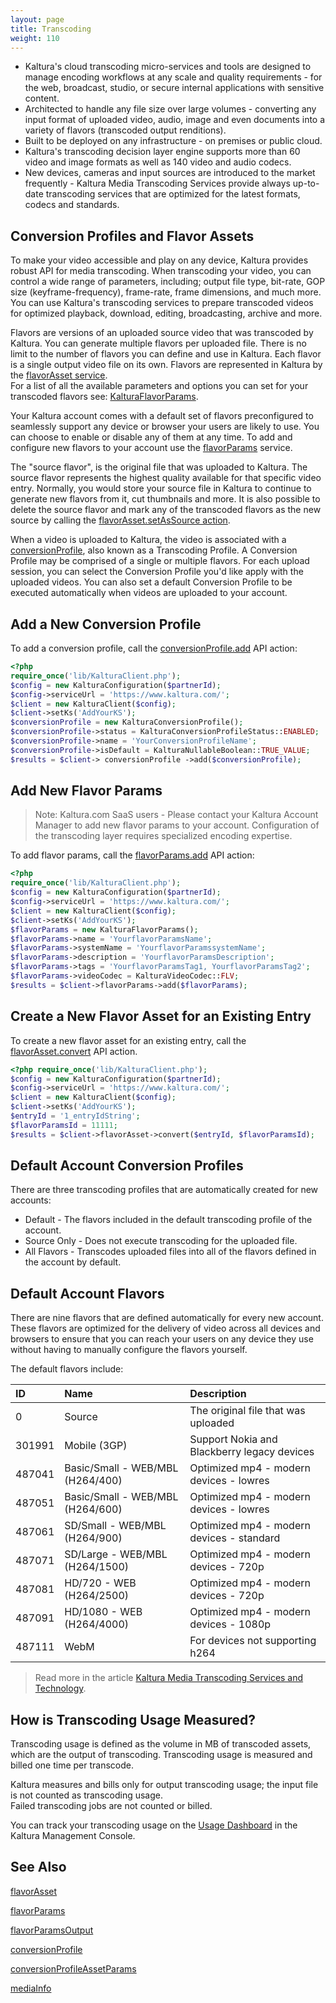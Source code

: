 ```yaml
---
layout: page
title: Transcoding
weight: 110
---
```


* Kaltura's cloud transcoding micro-services and tools are designed to manage encoding workflows at any scale and quality requirements - for the web, broadcast, studio, or secure internal applications with sensitive content. 
* Architected to handle any file size over large volumes - converting any input format of uploaded video, audio, image and even documents into a variety of flavors (transcoded output renditions).
* Built to be deployed on any infrastructure - on premises or public cloud. 
* Kaltura's transcoding decision layer engine supports more than 60 video and image formats as well as 140 video and audio codecs.
* New devices, cameras and input sources are introduced to the market frequently - Kaltura Media Transcoding Services provide always up-to-date transcoding services that are optimized for the latest formats, codecs and standards.

## Conversion Profiles and Flavor Assets  

To make your video accessible and play on any device, Kaltura provides robust API for media transcoding. When transcoding your video, you can control a wide range of parameters, including; output file type, bit-rate, GOP size (keyframe-frequency), frame-rate, frame dimensions, and much more. You can use Kaltura's transcoding services to prepare transcoded videos for optimized playback, download, editing, broadcasting, archive and more.

Flavors are versions of an uploaded source video that was transcoded by Kaltura. You can generate multiple flavors per uploaded file. There is no limit to the number of flavors you can define and use in Kaltura. Each flavor is a single output video file on its own. Flavors are represented in Kaltura by the [flavorAsset service](https://developer.kaltura.com/api-docs/#/flavorAsset).  
For a list of all the available parameters and options you can set for your transcoded flavors see: [KalturaFlavorParams](https://developer.kaltura.com/api-docs/#/KalturaFlavorParams).

Your Kaltura account comes with a default set of flavors preconfigured to seamlessly support any device or browser your users are likely to use. You can choose to enable or disable any of them at any time. To add and configure new flavors to your account use the [flavorParams](http://developer.kaltura.com/api-docs/#/flavorParams) service.

The "source flavor", is the original file that was uploaded to Kaltura. The source flavor represents the highest quality available for that specific video entry. Normally, you would store your source file in Kaltura to continue to generate new flavors from it, cut thumbnails and more. It is also possible to delete the source flavor and mark any of the transcoded flavors as the new source by calling the [flavorAsset.setAsSource action](https://developer.kaltura.com/api-docs/#/flavorAsset.setAsSource).

When a video is uploaded to Kaltura, the video is associated with a [conversionProfile](https://developer.kaltura.com/api-docs/#/conversionProfile), also known as a Transcoding Profile. A Conversion Profile may be comprised of a single or multiple flavors. For each upload session, you can select the Conversion Profile you'd like apply with the uploaded videos. You can also set a default Conversion Profile to be executed automatically when videos are uploaded to your account.  



## Add a New Conversion Profile

To add a conversion profile, call the [conversionProfile.add](https://developer.kaltura.com/api-docs/#/conversionProfile.add) API action:

```php
<?php 
require_once('lib/KalturaClient.php'); 
$config = new KalturaConfiguration($partnerId); 
$config->serviceUrl = 'https://www.kaltura.com/'; 
$client = new KalturaClient($config); 
$client->setKs('AddYourKS'); 
$conversionProfile = new KalturaConversionProfile(); 
$conversionProfile->status = KalturaConversionProfileStatus::ENABLED; 
$conversionProfile->name = 'YourConversionProfileName'; 
$conversionProfile->isDefault = KalturaNullableBoolean::TRUE_VALUE; 
$results = $client-> conversionProfile ->add($conversionProfile);
```

## Add New Flavor Params

> Note: Kaltura.com SaaS users - Please contact your Kaltura Account Manager to add new flavor params to your account. Configuration of the transcoding layer requires specialized encoding expertise.
>  

To add flavor params, call the [flavorParams.add](https://developer.kaltura.com/api-docs/#/flavorParams.add) API action:

```php
<?php
require_once('lib/KalturaClient.php');
$config = new KalturaConfiguration($partnerId);
$config->serviceUrl = 'https://www.kaltura.com/';
$client = new KalturaClient($config);
$client->setKs('AddYourKS');
$flavorParams = new KalturaFlavorParams();
$flavorParams->name = 'YourflavorParamsName';
$flavorParams->systemName = 'YourflavorParamssystemName';
$flavorParams->description = 'YourflavorParamsDescription';
$flavorParams->tags = 'YourflavorParamsTag1, YourflavorParamsTag2';
$flavorParams->videoCodec = KalturaVideoCodec::FLV;
$results = $client->flavorParams->add($flavorParams);
```

## Create a New Flavor Asset for an Existing Entry

To create a new flavor asset for an existing entry, call the [flavorAsset.convert](https://developer.kaltura.com/api-docs/#/flavorAsset.convert) API action.

```php
<?php require_once('lib/KalturaClient.php'); 
$config = new KalturaConfiguration($partnerId); 
$config->serviceUrl = 'https://www.kaltura.com/'; 
$client = new KalturaClient($config); 
$client->setKs('AddYourKS'); 
$entryId = '1_entryIdString'; 
$flavorParamsId = 11111; 
$results = $client->flavorAsset->convert($entryId, $flavorParamsId); 
```

## Default Account Conversion Profiles   

There are three transcoding profiles that are automatically created for new accounts:
* Default - The flavors included in the default transcoding profile of the account. 
* Source Only - Does not execute transcoding for the uploaded file. 
* All Flavors - Transcodes uploaded files into all of the flavors defined in the account by default.

## Default Account Flavors   

There are nine flavors that are defined automatically for every new account. These flavors are optimized for the delivery of video across all devices and browsers to ensure that you can reach your users on any device they use without having to manually configure the flavors yourself.  

The default flavors include:

| ID     	| Name                             	| Description                                 	|
|:-------	|:---------------------------------	|:--------------------------------------------	|
| 0      	| Source                           	| The original file that was uploaded         	|
| 301991 	| Mobile (3GP)                     	| Support Nokia and Blackberry legacy devices 	|
| 487041 	| Basic/Small - WEB/MBL (H264/400) 	| Optimized mp4 - modern devices - lowres     	|
| 487051 	| Basic/Small - WEB/MBL (H264/600) 	| Optimized mp4 - modern devices - lowres     	|
| 487061 	| SD/Small - WEB/MBL (H264/900)    	| Optimized mp4 - modern devices - standard   	|
| 487071 	| SD/Large - WEB/MBL (H264/1500)   	| Optimized mp4 - modern devices - 720p       	|
| 487081 	| HD/720 - WEB (H264/2500)         	| Optimized mp4 - modern devices - 720p       	|
| 487091 	| HD/1080 - WEB (H264/4000)        	| Optimized mp4 - modern devices - 1080p      	|
| 487111 	| WebM                             	| For devices not supporting h264             	|


> Read more in the article [Kaltura Media Transcoding Services and Technology](http://knowledge.kaltura.com/kaltura-media-transcoding-services-and-technology#transcoding).

## How is Transcoding Usage Measured?

Transcoding usage is defined as the volume in MB of transcoded assets, which are the output of transcoding. Transcoding usage is measured and billed one time per transcode. 

Kaltura measures and bills only for output transcoding usage; the input file is not counted as transcoding usage.  
Failed transcoding jobs are not counted or billed. 

You can track your transcoding usage on the [Usage Dashboard](https://kmc.kaltura.com/index.php/kmc/kmc4#usageDashboard) in the Kaltura Management Console.

## See Also

[flavorAsset](https://developer.kaltura.com/api-docs/service/flavorAsset)

[flavorParams](https://developer.kaltura.com/api-docs/service/flavorParams)

[flavorParamsOutput](https://developer.kaltura.com/api-docs/service/flavorParamsOutput)

[conversionProfile](https://developer.kaltura.com/api-docs/service/conversionProfile)

[conversionProfileAssetParams](https://developer.kaltura.com/api-docs/service/conversionProfileAssetParams)

[mediaInfo](https://developer.kaltura.com/api-docs/service/mediaInfo)

